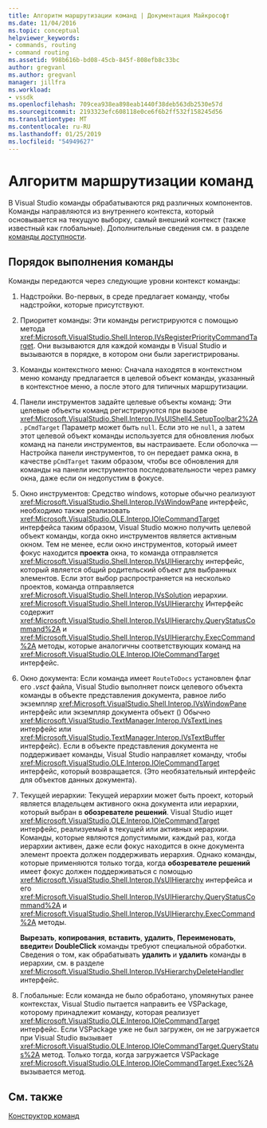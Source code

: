 ```yaml
---
title: Алгоритм маршрутизации команд | Документация Майкрософт
ms.date: 11/04/2016
ms.topic: conceptual
helpviewer_keywords:
- commands, routing
- command routing
ms.assetid: 998b616b-bd08-45cb-845f-808efb8c33bc
author: gregvanl
ms.author: gregvanl
manager: jillfra
ms.workload:
- vssdk
ms.openlocfilehash: 709cea938ea898eab1440f38deb563db2530e57d
ms.sourcegitcommit: 2193323efc608118e0ce6f6b2ff532f158245d56
ms.translationtype: MT
ms.contentlocale: ru-RU
ms.lasthandoff: 01/25/2019
ms.locfileid: "54949627"
---
```

# <a name="command-routing-algorithm"></a>Алгоритм маршрутизации команд
В Visual Studio команды обрабатываются ряд различных компонентов. Команды направляются из внутреннего контекста, который основывается на текущую выборку, самый внешний контекст (также известный как глобальные). Дополнительные сведения см. в разделе [команды доступности](../../extensibility/internals/command-availability.md).  
  
## <a name="order-of-command-resolution"></a>Порядок выполнения команды  
 Команды передаются через следующие уровни контекст команды:  
  
1.  Надстройки. Во-первых, в среде предлагает команду, чтобы надстройки, которые присутствуют.  
  
2.  Приоритет команды: Эти команды регистрируются с помощью метода <xref:Microsoft.VisualStudio.Shell.Interop.IVsRegisterPriorityCommandTarget>. Они вызываются для каждой команды в Visual Studio и вызываются в порядке, в котором они были зарегистрированы.  
  
3.  Команды контекстного меню: Сначала находятся в контекстном меню команду предлагается в целевой объект команды, указанный в контекстное меню, а после этого для типичных маршрутизации.  
  
4.  Панели инструментов задайте целевые объекты команд: Эти целевые объекты команд регистрируются при вызове <xref:Microsoft.VisualStudio.Shell.Interop.IVsUIShell4.SetupToolbar2%2A>. `pCmdTarget` Параметр может быть `null`. Если это не `null`, а затем этот целевой объект команды используется для обновления любых команд на панели инструментов, вы настраиваете. Если оболочка — Настройка панели инструментов, то он передает рамка окна, в качестве `pCmdTarget` таким образом, чтобы все обновления для команды на панели инструментов последовательности через рамку окна, даже если он недопустим в фокусе.  
  
5.  Окно инструментов: Средство windows, которые обычно реализуют <xref:Microsoft.VisualStudio.Shell.Interop.IVsWindowPane> интерфейс, необходимо также реализовать <xref:Microsoft.VisualStudio.OLE.Interop.IOleCommandTarget> интерфейса таким образом, Visual Studio можно получить целевой объект команды, когда окно инструментов является активным окном. Тем не менее, если окно инструментов, который имеет фокус находится **проекта** окна, то команда отправляется <xref:Microsoft.VisualStudio.Shell.Interop.IVsUIHierarchy> интерфейс, который является общий родительский объект для выбранных элементов. Если этот выбор распространяется на несколько проектов, команда отправляется <xref:Microsoft.VisualStudio.Shell.Interop.IVsSolution> иерархии. <xref:Microsoft.VisualStudio.Shell.Interop.IVsUIHierarchy> Интерфейс содержит <xref:Microsoft.VisualStudio.Shell.Interop.IVsUIHierarchy.QueryStatusCommand%2A> и <xref:Microsoft.VisualStudio.Shell.Interop.IVsUIHierarchy.ExecCommand%2A> методы, которые аналогичны соответствующих команд на <xref:Microsoft.VisualStudio.OLE.Interop.IOleCommandTarget> интерфейс.  
  
6.  Окно документа: Если команда имеет `RouteToDocs` установлен флаг его *.vsct* файла, Visual Studio выполняет поиск целевого объекта команды в объекте представления документа, равное либо экземпляр <xref:Microsoft.VisualStudio.Shell.Interop.IVsWindowPane> интерфейс или экземпляр документа объект () Обычно <xref:Microsoft.VisualStudio.TextManager.Interop.IVsTextLines> интерфейс или <xref:Microsoft.VisualStudio.TextManager.Interop.IVsTextBuffer> интерфейс). Если в объекте представления документа не поддерживает команды, Visual Studio направляет команду, чтобы <xref:Microsoft.VisualStudio.OLE.Interop.IOleCommandTarget> интерфейс, который возвращается. (Это необязательный интерфейс для объектов данных документа).  
  
7.  Текущей иерархии: Текущей иерархии может быть проект, который является владельцем активного окна документа или иерархии, который выбран в **обозревателе решений**. Visual Studio ищет <xref:Microsoft.VisualStudio.OLE.Interop.IOleCommandTarget> интерфейс, реализуемый в текущей или активных иерархии. Команды, которые являются допустимыми, каждый раз, когда иерархии активен, даже если фокус находится в окне документа элемент проекта должен поддерживать иерархия. Однако команды, которые применяются только тогда, когда **обозревателе решений** имеет фокус должен поддерживаться с помощью <xref:Microsoft.VisualStudio.Shell.Interop.IVsUIHierarchy> интерфейса и его <xref:Microsoft.VisualStudio.Shell.Interop.IVsUIHierarchy.QueryStatusCommand%2A> и <xref:Microsoft.VisualStudio.Shell.Interop.IVsUIHierarchy.ExecCommand%2A> методы.  
  
     **Вырезать**, **копирования**, **вставить**, **удалить**, **Переименовать**, **введите**и **DoubleClick** команды требуют специальной обработки. Сведения о том, как обрабатывать **удалить** и **удалить** команды в иерархии, см. в разделе <xref:Microsoft.VisualStudio.Shell.Interop.IVsHierarchyDeleteHandler> интерфейс.  
  
8.  Глобальные: Если команда не было обработано, упомянутых ранее контекстах, Visual Studio пытается направить ее VSPackage, которому принадлежит команду, которая реализует <xref:Microsoft.VisualStudio.OLE.Interop.IOleCommandTarget> интерфейс. Если VSPackage уже не был загружен, он не загружается при Visual Studio вызывает <xref:Microsoft.VisualStudio.OLE.Interop.IOleCommandTarget.QueryStatus%2A> метод. Только тогда, когда загружается VSPackage <xref:Microsoft.VisualStudio.OLE.Interop.IOleCommandTarget.Exec%2A> вызывается метод.  
  
## <a name="see-also"></a>См. также  
 [Конструктор команд](../../extensibility/internals/command-design.md)